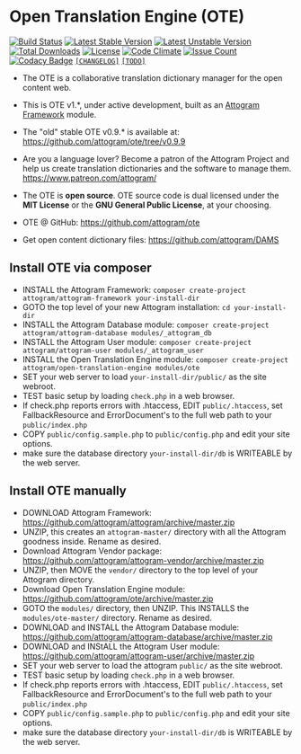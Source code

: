 # Open Translation Engine (OTE)

[//]: # (Open Translation Engine - README.md - v0.3.2)

[![Build Status](https://travis-ci.org/attogram/ote.svg?branch=master)](https://travis-ci.org/attogram/ote)
[![Latest Stable Version](https://poser.pugx.org/attogram/open-translation-engine/v/stable)](https://packagist.org/packages/attogram/open-translation-engine)
[![Latest Unstable Version](https://poser.pugx.org/attogram/open-translation-engine/v/unstable)](https://packagist.org/packages/attogram/open-translation-engine)
[![Total Downloads](https://poser.pugx.org/attogram/open-translation-engine/downloads)](https://packagist.org/packages/attogram/open-translation-engine)
[![License](https://poser.pugx.org/attogram/open-translation-engine/license)](https://github.com/attogram/ote/blob/master/LICENSE.md)
[![Code Climate](https://codeclimate.com/github/attogram/ote/badges/gpa.svg)](https://codeclimate.com/github/attogram/ote)
[![Issue Count](https://codeclimate.com/github/attogram/ote/badges/issue_count.svg)](https://codeclimate.com/github/attogram/ote)
[![Codacy Badge](https://api.codacy.com/project/badge/Grade/a078450b69e84d9e8a85232f22b5c5ef)](https://www.codacy.com/app/attogram-project/ote?utm_source=github.com&amp;utm_medium=referral&amp;utm_content=attogram/ote&amp;utm_campaign=Badge_Grade)
[`[CHANGELOG]`](https://github.com/attogram/ote/blob/master/CHANGELOG.md)
[`[TODO]`](https://github.com/attogram/ote/blob/master/TODO.md)

* The OTE is a collaborative translation dictionary manager
  for the open content web.

* This is OTE v1.\*, under active development,
  built as an [Attogram Framework](https://github.com/attogram/attogram) module.

* The "old" stable OTE v0.9.\* is available at: <https://github.com/attogram/ote/tree/v0.9.9>

* Are you a language lover?  Become a patron of the Attogram Project and help us
  create translation dictionaries and the software to manage them.
  <https://www.patreon.com/attogram/>

* The OTE is **open source**.  OTE source code is dual licensed under the
  **MIT License** or the **GNU General Public License**, at your choosing.

* OTE @ GitHub: <https://github.com/attogram/ote>

* Get open content dictionary files: <https://github.com/attogram/DAMS>

## Install OTE via composer

* INSTALL the Attogram Framework:
  `composer create-project attogram/attogram-framework your-install-dir`
* GOTO the top level of your new Attogram installation: `cd your-install-dir`
* INSTALL the Attogram Database module:
  `composer create-project attogram/attogram-database modules/_attogram_db`
* INSTALL the Attogram User module:
  `composer create-project attogram/attogram-user modules/_attogram_user`
* INSTALL the Open Translation Engine module:
  `composer create-project attogram/open-translation-engine modules/ote`
* SET your web server to load `your-install-dir/public/` as the site webroot.
* TEST basic setup by loading `check.php` in a web browser.
* If check.php reports errors with .htaccess, EDIT `public/.htaccess`,
  set FallbackResource and ErrorDocument's to the full web path
    to your `public/index.php`
* COPY `public/config.sample.php` to `public/config.php` and edit your site options.
* make sure the database directory `your-install-dir/db`
  is WRITEABLE by the web server.

## Install OTE manually

* DOWNLOAD Attogram Framework:
  <https://github.com/attogram/attogram/archive/master.zip>
* UNZIP, this creates an `attogram-master/` directory with all the
  Attogram goodness inside.  Rename as desired.
* Download Attogram Vendor package: <https://github.com/attogram/attogram-vendor/archive/master.zip>
* UNZIP, then MOVE the `vendor/` directory to the top level of your Attogram directory.
* Download Open Translation Engine module:  <https://github.com/attogram/ote/archive/master.zip>
* GOTO the `modules/` directory, then UNZIP.
  This INSTALLS the `modules/ote-master/`
  directory.  Rename as desired.
* DOWNLOAD and INSTALL the Attogram Database module:
  <https://github.com/attogram/attogram-database/archive/master.zip>
* DOWNLOAD and INStALL the Attogram User module:
  <https://github.com/attogram/attogram-user/archive/master.zip>
* SET your web server to load the attogram `public/` as the site webroot.
* TEST basic setup by loading `check.php` in a web browser.
* If check.php reports errors with .htaccess, EDIT `public/.htaccess`,
  set FallbackResource and ErrorDocument's to the full web path
  to your `public/index.php`
* COPY `public/config.sample.php` to `public/config.php`
  and edit your site options.
* make sure the database directory `your-install-dir/db`
  is WRITEABLE by the web server.
